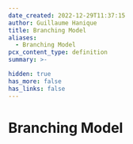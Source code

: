 ```yaml
---
date_created: 2022-12-29T11:37:15
author: Guillaume Hanique
title: Branching Model
aliases:
  - Branching Model
pcx_content_type: definition
summary: >-

hidden: true
has_more: false
has_links: false
---
```


# Branching Model
